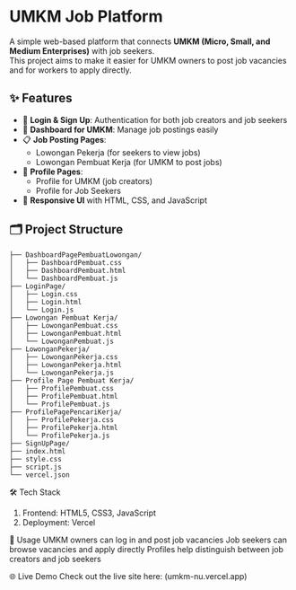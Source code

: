 # UMKM Job Platform

A simple web-based platform that connects **UMKM (Micro, Small, and Medium Enterprises)** with job seekers.  
This project aims to make it easier for UMKM owners to post job vacancies and for workers to apply directly.  

## ✨ Features
- 🔐 **Login & Sign Up**: Authentication for both job creators and job seekers  
- 🏢 **Dashboard for UMKM**: Manage job postings easily  
- 📋 **Job Posting Pages**:
  - Lowongan Pekerja (for seekers to view jobs)  
  - Lowongan Pembuat Kerja (for UMKM to post jobs)  
- 👤 **Profile Pages**:
  - Profile for UMKM (job creators)  
  - Profile for Job Seekers  
- 📄 **Responsive UI** with HTML, CSS, and JavaScript  

## 🗂️ Project Structure
```text
├── DashboardPagePembuatLowongan/
│   ├── DashboardPembuat.css
│   ├── DashboardPembuat.html
│   └── DashboardPembuat.js
├── LoginPage/
│   ├── Login.css
│   ├── Login.html
│   └── Login.js
├── Lowongan Pembuat Kerja/
│   ├── LowonganPembuat.css
│   ├── LowonganPembuat.html
│   └── LowonganPembuat.js
├── LowonganPekerja/
│   ├── LowonganPekerja.css
│   ├── LowonganPekerja.html
│   └── LowonganPekerja.js
├── Profile Page Pembuat Kerja/
│   ├── ProfilePembuat.css
│   ├── ProfilePembuat.html
│   └── ProfilePembuat.js
├── ProfilePagePencariKerja/
│   ├── ProfilePekerja.css
│   ├── ProfilePekerja.html
│   └── ProfilePekerja.js
├── SignUpPage/
├── index.html
├── style.css
├── script.js
└── vercel.json
```
🛠️ Tech Stack
1. Frontend: HTML5, CSS3, JavaScript
2. Deployment: Vercel

🚀 Usage
UMKM owners can log in and post job vacancies
Job seekers can browse vacancies and apply directly
Profiles help distinguish between job creators and job seekers

🌐 Live Demo
Check out the live site here: (umkm-nu.vercel.app)
